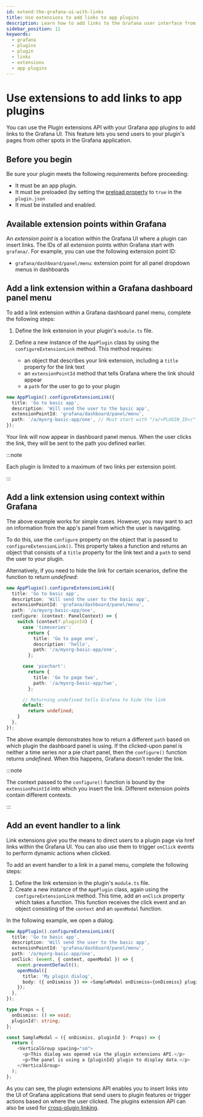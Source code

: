 ```yaml
---
id: extend-the-grafana-ui-with-links
title: Use extensions to add links to app plugins
description: Learn how to add links to the Grafana user interface from an app plugin
sidebar_position: 11
keywords:
  - grafana
  - plugins
  - plugin
  - links
  - extensions
  - app plugins
---
```


# Use extensions to add links to app plugins

You can use the Plugin extensions API with your Grafana app plugins to add links to the Grafana UI. This feature lets you send users to your plugin's pages from other spots in the Grafana application.

## Before you begin

Be sure your plugin meets the following requirements before proceeding:

- It must be an app plugin.
- It must be preloaded (by setting the [preload property](https://grafana.com/docs/grafana/latest/developers/plugins/metadata/) to `true` in the `plugin.json`
- It must be installed and enabled.

## Available extension points within Grafana

An _extension point_ is a location within the Grafana UI where a plugin can insert links. The IDs of all extension points within Grafana start with `grafana/`. For example, you can use the following extension point ID:

- `grafana/dashboard/panel/menu`: extension point for all panel dropdown menus in dashboards

## Add a link extension within a Grafana dashboard panel menu

To add a link extension within a Grafana dashboard panel menu, complete the following steps:

1. Define the link extension in your plugin's `module.ts` file.

1. Define a new instance of the `AppPlugin` class by using the `configureExtensionLink` method. This method requires:
   - an object that describes your link extension, including a `title` property for the link text
   - an `extensionPointId` method that tells Grafana where the link should appear
   - a `path` for the user to go to your plugin

```typescript
new AppPlugin().configureExtensionLink({
  title: 'Go to basic app',
  description: 'Will send the user to the basic app',
  extensionPointId: 'grafana/dashboard/panel/menu',
  path: '/a/myorg-basic-app/one', // Must start with "/a/<PLUGIN_ID>/"
});
```

Your link will now appear in dashboard panel menus. When the user clicks the link, they will be sent to the path you defined earlier.

:::note

Each plugin is limited to a maximum of two links per extension point.

:::

## Add a link extension using context within Grafana

The above example works for simple cases. However, you may want to act on information from the app's panel from which the user is navigating.

To do this, use the `configure` property on the object that is passed to `configureExtensionLink()`. This property takes a function and returns an object that consists of a `title` property for the link text and a `path` to send the user to your plugin.

Alternatively, if you need to hide the link for certain scenarios, define the function to return _undefined_:

```typescript
new AppPlugin().configureExtensionLink({
  title: 'Go to basic app',
  description: 'Will send the user to the basic app',
  extensionPointId: 'grafana/dashboard/panel/menu',
  path: '/a/myorg-basic-app/one',
  configure: (context: PanelContext) => {
    switch (context?.pluginId) {
      case 'timeseries':
        return {
          title: 'Go to page one',
          description: 'hello',
          path: '/a/myorg-basic-app/one',
        };

      case 'piechart':
        return {
          title: 'Go to page two',
          path: '/a/myorg-basic-app/two',
        };

      // Returning undefined tells Grafana to hide the link
      default:
        return undefined;
    }
  },
});
```

The above example demonstrates how to return a different `path` based on which plugin the dashboard panel is using. If the clicked-upon panel is neither a time series nor a pie chart panel, then the `configure()` function returns _undefined_. When this happens, Grafana doesn't render the link.

:::note 

The context passed to the `configure()` function is bound by the `extensionPointId` into which you insert the link. Different extension points contain different contexts.

:::

## Add an event handler to a link

Link extensions give you the means to direct users to a plugin page via href links within the Grafana UI. You can also use them to trigger `onClick` events to perform dynamic actions when clicked.

To add an event handler to a link in a panel menu, complete the following steps:

1. Define the link extension in the plugin's `module.ts` file.
1. Create a new instance of the `AppPlugin` class, again using the `configureExtensionLink` method. This time, add an `onClick` property which takes a function. This function receives the click event and an object consisting of the `context` and an `openModal` function.

In the following example, we open a dialog.

```typescript
new AppPlugin().configureExtensionLink({
  title: 'Go to basic app',
  description: 'Will send the user to the basic app',
  extensionPointId: 'grafana/dashboard/panel/menu',
  path: '/a/myorg-basic-app/one',
  onClick: (event, { context, openModal }) => {
    event.preventDefault();
    openModal({
      title: 'My plugin dialog',
      body: ({ onDismiss }) => <SampleModal onDismiss={onDismiss} pluginId={context?.pluginId} />,
    });
  },
});

type Props = {
  onDismiss: () => void;
  pluginId?: string;
};

const SampleModal = ({ onDismiss, pluginId }: Props) => {
  return (
    <VerticalGroup spacing="sm">
      <p>This dialog was opened via the plugin extensions API.</p>
      <p>The panel is using a {pluginId} plugin to display data.</p>
    </VerticalGroup>
  );
};
```

As you can see, the plugin extensions API enables you to insert links into the UI of Grafana applications that send users to plugin features or trigger actions based on where the user clicked. The plugins extension API can also be used for [cross-plugin linking](./cross-plugin-linking).
